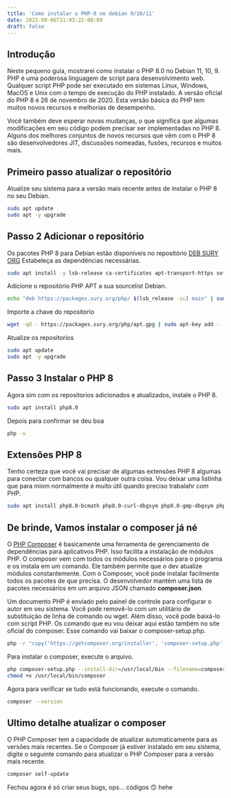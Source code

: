 ```yaml
---
title: 'Como instalar o PHP-8 no debian 9/10/11'
date: 2022-09-06T21:03:22-08:00
draft: false
---
```


## Introdução

Neste pequeno guia, mostrarei como instalar o PHP 8.0 no Debian 11, 10, 9. PHP é uma poderosa linguagem de script para desenvolvimento web.
Qualquer script PHP pode ser executado em sistemas Linux, Windows, MacOS e Unix com o tempo de execução do PHP instalado.
A versão oficial do PHP 8 é 26 de novembro de 2020. Esta versão básica do PHP tem muitos novos recursos e melhorias de desempenho.

Você também deve esperar novas mudanças, o que significa que algumas modificações em seu código podem precisar ser implementadas no PHP 8. Alguns dos melhores conjuntos de novos recursos que vêm com o PHP 8 são desenvolvedores JIT, discussões nomeadas, fusões, recursos e muitos mais.

## Primeiro passo atualizar o repositório
Atualize seu sistema para a versão mais recente antes de instalar o PHP 8 no seu Debian.

```bash
sudo apt update
sudo apt -y upgrade
```

## Passo 2 Adicionar o repositório

Os pacotes PHP 8 para Debian estão disponíveis no repositório [DEB SURY ORG](https://deb.sury.org/) Estabeleça as dependências necessárias.
```bash
sudo apt install -y lsb-release ca-certificates apt-transport-https software-properties-common gnupg2
```

Adicione o repositório PHP APT a sua sourcelist Debian.

```bash
echo "deb https://packages.sury.org/php/ $(lsb_release -sc) main" | sudo tee /etc/apt/sources.list.d/sury-php.list
```

Importe a chave do repositorio

```bash
wget -qO - https://packages.sury.org/php/apt.gpg | sudo apt-key add -
```

Atualize os repositorios

```bash
sudo apt update
sudo apt -y upgrade
```

## Passo 3 Instalar o PHP 8

Agora sim  com os repositorios adicionados e atualizados, instale o PHP 8.

```bash
sudo apt install php8.0
```

Depois para confirmar se deu boa

```bash
php -v
```

## Extensões PHP 8

Tenho certeza que você vai precisar de algumas extensões PHP 8 algumas para conectar com bancos ou qualquer outra coisa.
Vou deixar uma listinha que para miom normalmente é muito útil quando preciso trabalahr com PHP.

```bash
sudo apt install php8.0-bcmath php8.0-curl-dbgsym php8.0-gmp-dbgsym php8.0-mysql php8.0-pspell-dbgsym php8.0-tidy php8.0-bcmath-dbgsym php8.0-dba php8.0-imap php8.0-mysql-dbgsym php8.0-readline php8.0-tidy-dbgsym php8.0-bz2 php8.0-dba-dbgsym php8.0-imap-dbgsym php8.0-odbc php8.0-readline-dbgsym php8.0-xdebug php8.0-bz2-dbgsym php8.0-dev php8.0-interbase php8.0-odbc-dbgsym php8.0-snmp php8.0-xml php8.0-cgi php8.0-enchant php8.0-interbase-dbgsym php8.0-opcache php8.0-snmp-dbgsym php8.0-xml-dbgsym php8.0-cgi-dbgsym php8.0-enchant-dbgsym php8.0-intl php8.0-opcache-dbgsym php8.0-soap php8.0-xsl php8.0-cli php8.0-fpm php8.0-intl-dbgsym php8.0-pgsql php8.0-soap-dbgsym php8.0-zip php8.0-cli-dbgsym php8.0-fpm-dbgsym php8.0-ldap php8.0-pgsql-dbgsym php8.0-sqlite3 php8.0-zip-dbgsym php8.0-common php8.0-gd php8.0-ldap-dbgsym php8.0-phpdbg php8.0-sqlite3-dbgsym php8.0-common-dbgsym php8.0-gd-dbgsym php8.0-mbstring php8.0-phpdbg-dbgsym php8.0-sybase php8.0-curl php8.0-gmp php8.0-mbstring-dbgsym php8.0-pspell php8.0-sybase-dbgsym
```

## De brinde, Vamos instalar o composer já né

O [PHP Composer](https://getcomposer.org/) é basicamente uma ferramenta de gerenciamento de dependências para aplicativos PHP. Isso facilita a instalação de módulos PHP. O composer vem com todos os módulos necessários para o programa e os instala em um comando. Ele também permite que o dev atualize módulos constantemente.
Com o Composer, você pode instalar facilmente todos os pacotes de que precisa.
O desenvolvedor mantém uma lista de pacotes necessários em um arquivo JSON chamado **composer.json**.

Um documento PHP é enviado pelo painel de controle para configurar o autor em seu sistema. Você pode removê-lo com um utilitário de substituição de linha de comando ou wget. Além disso, você pode baixá-lo com script PHP.
Os comando que eu vou deixar aqui estão também no site oficial do composer. Esse comando vai baixar o composer-setup.php.

```bash
php -r "copy('https://getcomposer.org/installer', 'composer-setup.php');"
```

Para instalar o composer, execute o arquivo.

```bash
php composer-setup.php --install-dir=/usr/local/bin --filename=composer
chmod +x /usr/local/bin/composer
```

Agora para verificar se tudo está funcionando, execute o comando.

```bash
composer --version
```

## Ultimo detalhe atualizar o composer

O PHP Composer tem a capacidade de atualizar automaticamente para as versões mais recentes. Se o Composer já estiver instalado em seu sistema, digite o seguinte comando para atualizar o PHP Composer para a versão mais recente.

```bash
composer self-update
```

Fechou agora é só criar seus bugs, ops... códigos 🙃 hehe
